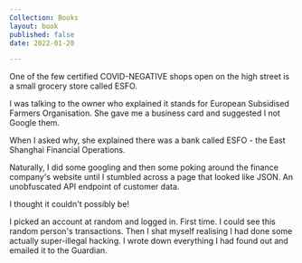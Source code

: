 ```yaml
---
Collection: Books
layout: book
published: false
date: 2022-01-20

---
```

One of the few certified COVID-NEGATIVE shops open on the high street is a small grocery store called ESFO.

I was talking to the owner who explained it stands for European Subsidised Farmers Organisation.
She gave me a business card and suggested I not Google them.

When I asked why, she explained there was a bank called ESFO - the East Shanghai Financial Operations.

Naturally, I did some googling and then some poking around the finance company's website until I stumbled across a page that looked like JSON. An unobfuscated API endpoint of customer data.

I thought it couldn't possibly be!

I picked an account at random and logged in. First time. I could see this random person's transactions.
Then I shat myself realising I had done some actually super-illegal hacking. I wrote down everything I had found out and emailed it to the Guardian.